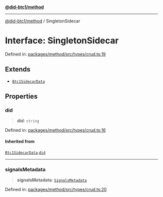 [**@did-btc1/method**](../README.md)

***

[@did-btc1/method](../globals.md) / SingletonSidecar

# Interface: SingletonSidecar

Defined in: [packages/method/src/types/crud.ts:19](https://github.com/dcdpr/did-btc1-js/blob/4ab6f9915d95beed9bc633644c9db1539395f512/packages/method/src/types/crud.ts#L19)

## Extends

- [`Btc1SidecarData`](Btc1SidecarData.md)

## Properties

### did

> **did**: `string`

Defined in: [packages/method/src/types/crud.ts:16](https://github.com/dcdpr/did-btc1-js/blob/4ab6f9915d95beed9bc633644c9db1539395f512/packages/method/src/types/crud.ts#L16)

#### Inherited from

[`Btc1SidecarData`](Btc1SidecarData.md).[`did`](Btc1SidecarData.md#did)

***

### signalsMetadata

> **signalsMetadata**: [`SignalsMetadata`](../type-aliases/SignalsMetadata.md)

Defined in: [packages/method/src/types/crud.ts:20](https://github.com/dcdpr/did-btc1-js/blob/4ab6f9915d95beed9bc633644c9db1539395f512/packages/method/src/types/crud.ts#L20)
